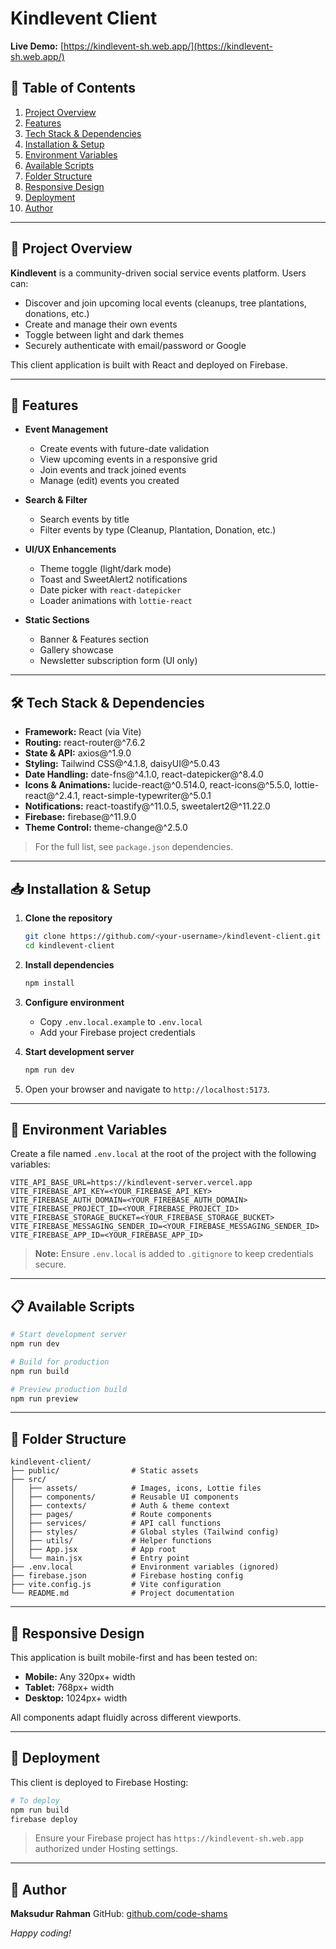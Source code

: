 # Kindlevent Client

**Live Demo:** [https://kindlevent-sh.web.app/](https://kindlevent-sh.web.app/)

## 📌 Table of Contents

1. [Project Overview](#project-overview)
2. [Features](#features)
3. [Tech Stack & Dependencies](#tech-stack--dependencies)
4. [Installation & Setup](#installation--setup)
5. [Environment Variables](#environment-variables)
6. [Available Scripts](#available-scripts)
7. [Folder Structure](#folder-structure)
8. [Responsive Design](#responsive-design)
9. [Deployment](#deployment)
10. [Author](#author)

---

## 📝 Project Overview

**Kindlevent** is a community-driven social service events platform. Users can:

-   Discover and join upcoming local events (cleanups, tree plantations, donations, etc.)
-   Create and manage their own events
-   Toggle between light and dark themes
-   Securely authenticate with email/password or Google

This client application is built with React and deployed on Firebase.

---

## 🚀 Features

-   **Event Management**

    -   Create events with future-date validation
    -   View upcoming events in a responsive grid
    -   Join events and track joined events
    -   Manage (edit) events you created

-   **Search & Filter**

    -   Search events by title
    -   Filter events by type (Cleanup, Plantation, Donation, etc.)

-   **UI/UX Enhancements**

    -   Theme toggle (light/dark mode)
    -   Toast and SweetAlert2 notifications
    -   Date picker with `react-datepicker`
    -   Loader animations with `lottie-react`

-   **Static Sections**

    -   Banner & Features section
    -   Gallery showcase
    -   Newsletter subscription form (UI only)

---

## 🛠 Tech Stack & Dependencies

-   **Framework:** React (via Vite)
-   **Routing:** react-router@^7.6.2
-   **State & API:** axios@^1.9.0
-   **Styling:** Tailwind CSS@^4.1.8, daisyUI@^5.0.43
-   **Date Handling:** date-fns@^4.1.0, react-datepicker@^8.4.0
-   **Icons & Animations:** lucide-react@^0.514.0, react-icons@^5.5.0, lottie-react@^2.4.1, react-simple-typewriter@^5.0.1
-   **Notifications:** react-toastify@^11.0.5, sweetalert2@^11.22.0
-   **Firebase:** firebase@^11.9.0
-   **Theme Control:** theme-change@^2.5.0

> For the full list, see `package.json` dependencies.

---

## 📥 Installation & Setup

1. **Clone the repository**

    ```bash
    git clone https://github.com/<your-username>/kindlevent-client.git
    cd kindlevent-client
    ```

2. **Install dependencies**

    ```bash
    npm install
    ```

3. **Configure environment**

    - Copy `.env.local.example` to `.env.local`
    - Add your Firebase project credentials

4. **Start development server**

    ```bash
    npm run dev
    ```

5. Open your browser and navigate to `http://localhost:5173`.

---

## 🔑 Environment Variables

Create a file named `.env.local` at the root of the project with the following variables:

```
VITE_API_BASE_URL=https://kindlevent-server.vercel.app
VITE_FIREBASE_API_KEY=<YOUR_FIREBASE_API_KEY>
VITE_FIREBASE_AUTH_DOMAIN=<YOUR_FIREBASE_AUTH_DOMAIN>
VITE_FIREBASE_PROJECT_ID=<YOUR_FIREBASE_PROJECT_ID>
VITE_FIREBASE_STORAGE_BUCKET=<YOUR_FIREBASE_STORAGE_BUCKET>
VITE_FIREBASE_MESSAGING_SENDER_ID=<YOUR_FIREBASE_MESSAGING_SENDER_ID>
VITE_FIREBASE_APP_ID=<YOUR_FIREBASE_APP_ID>
```

> **Note:** Ensure `.env.local` is added to `.gitignore` to keep credentials secure.

---

## 📋 Available Scripts

```bash
# Start development server
npm run dev

# Build for production
npm run build

# Preview production build
npm run preview
```

---

## 📂 Folder Structure

```
kindlevent-client/
├── public/                # Static assets
├── src/
│   ├── assets/            # Images, icons, Lottie files
│   ├── components/        # Reusable UI components
│   ├── contexts/          # Auth & theme context
│   ├── pages/             # Route components
│   ├── services/          # API call functions
│   ├── styles/            # Global styles (Tailwind config)
│   ├── utils/             # Helper functions
│   ├── App.jsx            # App root
│   └── main.jsx           # Entry point
├── .env.local             # Environment variables (ignored)
├── firebase.json          # Firebase hosting config
├── vite.config.js         # Vite configuration
└── README.md              # Project documentation
```

---

## 📱 Responsive Design

This application is built mobile-first and has been tested on:

-   **Mobile:** Any 320px+ width
-   **Tablet:** 768px+ width
-   **Desktop:** 1024px+ width

All components adapt fluidly across different viewports.

---

## 🚀 Deployment

This client is deployed to Firebase Hosting:

```bash
# To deploy
npm run build
firebase deploy
```

> Ensure your Firebase project has `https://kindlevent-sh.web.app` authorized under Hosting settings.

---

## 👤 Author

**Maksudur Rahman**
GitHub: [github.com/code-shams](https://github.com/code-shams)

_Happy coding!_
